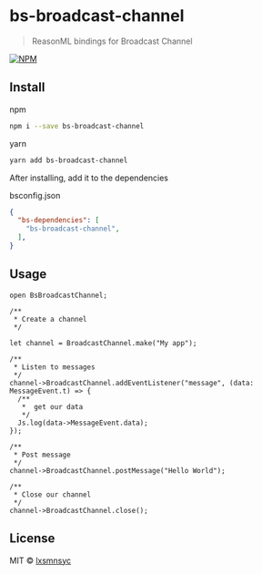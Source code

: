 # bs-broadcast-channel
> ReasonML bindings for Broadcast Channel

[![NPM](https://img.shields.io/npm/v/bs-broadcast-channel.svg)](https://www.npmjs.com/package/bs-broadcast-channel)

## Install

npm
```bash
npm i --save bs-broadcast-channel
```

yarn
```bash
yarn add bs-broadcast-channel
```

After installing, add it to the dependencies

bsconfig.json
```json
{
  "bs-dependencies": [
    "bs-broadcast-channel",
  ],
}
```

## Usage

```reason
open BsBroadcastChannel;

/**
 * Create a channel
 */

let channel = BroadcastChannel.make("My app");

/**
 * Listen to messages
 */
channel->BroadcastChannel.addEventListener("message", (data: MessageEvent.t) => {
  /**
   *  get our data
   */
  Js.log(data->MessageEvent.data);
});

/**
 * Post message
 */
channel->BroadcastChannel.postMessage("Hello World");

/**
 * Close our channel
 */
channel->BroadcastChannel.close();
```

## License

MIT © [lxsmnsyc](https://github.com/lxsmnsyc)